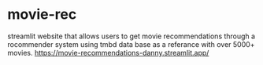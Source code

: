 # movie-rec
streamlit website that allows users to get movie recommendations through a rocommender system using tmbd data base as a referance with over 5000+ movies.
https://movie-recommendations-danny.streamlit.app/
